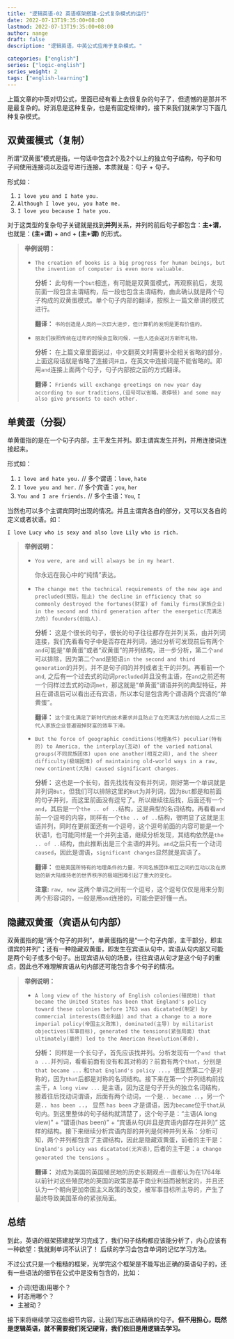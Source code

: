 ```yaml
---
title: "逻辑英语-02 英语框架搭建-公式复杂模式的运行"
date: 2022-07-13T19:35:00+08:00
lastmod: 2022-07-13T19:35:00+08:00
author: nange
draft: false
description: "逻辑英语，中英公式应用于复杂模式。"

categories: ["english"]
series: ["logic-english"]
series_weight: 2
tags: ["english-learning"]
---
```


上篇文章的中英对切公式，里面已经有看上去很复杂的句子了，但遗憾的是那并不是最复杂的。好消息是这种复杂，也是有固定规律的，接下来我们就来学习下面几种复杂模式。

## 双黄蛋模式（复制）

所谓“双黄蛋”模式是指，一句话中包含2个及2个以上的独立句子结构，句子和句子间使用连接词以及逗号进行连接。本质就是：句子 + 句子。

形式如：

1. `I love you and I hate you.`
2. `Although I love you, you hate me.`
3. `I love you because I hate you.`

对于这类型的复杂句子关键就是找到**并列**关系，并列的前后句子都包含：**主+谓**，也就是：**(主+谓)** + and + **(主+谓)** 的形式。

> **举例说明：**
>
> * `The creation of books is a big progress for human beings, but the invention of computer is even more valuable.`
>
>   **分析：** 此句有一个`but`相连，有可能是双黄蛋模式，再观察前后，发现前面一段包含主谓结构，后一段也包含主谓结构，由此确认就是两个句子构成的双黄蛋模式。单个句子内部的翻译，按照上一篇文章讲的模式进行。
>
>   **翻译：** `书的创造是人类的一次巨大进步，但计算机的发明是更有价值的。`
>
> * `朋友们按照传统在过年的时候会互致问候，一些人还会送对方新年礼物。`
>
>   **分析：** 在上篇文章里面说过，中文翻英文时需要补全相关省略的部分，上面这段话就是省略了连接词`并且`，在英文中连接词是不能省略的。即用`and`连接上面两个句子，句子内部按之前的方式翻译。
>
>   **翻译：** `Friends will exchange greetings on new year day according to our traditions,(逗号可以省略，表停顿) and some may also give presents to each other.`
>
>   



## 单黄蛋（分裂）

单黄蛋指的是在一个句子内部，主干发生并列。即主谓宾发生并列，并用连接词连接起来。

形式如：

1. `I love and hate you.` // 多个谓语：`love`, `hate`
2. `I love you and her.`  // 多个宾语：`you`, `her`
3. `You and I are friends.`  // 多个主语：`You`, `I`

当然也可以多个主谓宾同时出现的情况。并且主谓宾各自的部分，又可以又各自的定义或者状语。如：

`I love Lucy who is sexy and also love Lily who is rich.`

> **举例说明：**
>
> * `You were, are and will always be in my heart.`
>
>   你永远在我心中的“纯情”表达。 
>
> * `The change met the technical requirements of the new age and precluded(预防，阻止) the decline in efficiency that so commonly destroyed the fortunes(财富) of family firms(家族企业) in the second and third generation after the energetic(充满活力的) founders(创始人).`
>
>   **分析：** 这是个很长的句子，很长的句子往往都存在并列关系，由并列词连接，我们先看看句子中是否存在并列词，通过分析可发现前后有两个`and`可能是“单黄蛋”或者“双黄蛋”的并列结构，进一步分析，第二个`and`可以排除，因为第二个`and`是短语`in the second and third generation`的并列，并不是句子间的并列或者主干的并列。再看前一个`and`, 之后有一个过去式的动词`precluded`并且没有主语，在`and`之前还有一个同样过去式的动词`met`，那这就是“单黄蛋”谓语并列的典型特征，并且在谓语后可以看出还有宾语，所以本句是包含两个谓语两个宾语的“单黄蛋”。
>
>   **翻译：** `这个变化满足了新时代的技术要求并且防止了在充满活力的创始人之后二三代人家族企业普遍毁掉财富的效率下滑。`
>
> * `But the force of geographic conditions(地理条件) peculiar(特有的) to America, the interplay(互动) of the varied national groups(不同民族团体) upon one another(相互之间), and the sheer difficulty(极端困难) of maintaining old-world ways in a raw, new continent(大陆) caused significant changes.`
>
>   **分析：** 这也是一个长句，首先找找有没有并列词，刚好第一个单词就是并列词`But`，但我们可以排除这里的`But`为并列词，因为`But`都是和前面的句子并列，而这里前面没有逗号了。所以继续往后找，后面还有一个`and`，其后是一个`the .. of ..`结构，这是典型的名词结构，再看看`and`前一个逗号的内容，同样有一个`the .. of ..`结构，很明显了这就是主语并列，同时在更前面还有一个逗号，这个逗号前面的内容可能是一个状语1，也可能同样是一个并列主语，继续分析发现，其结构依然是`the .. of ..`结构，由此推断出是三个主语的并列。`and`之后只有一个动词`caused`，因此是谓语，`significant changes`显然就是宾语了。
>
>   **翻译：**  `但是美国所特有的地理条件的力量，不同名族团体相互之间的互动以及在原始的新大陆维持老的世界秩序的极端困难引起了重大的变化。`
>
>   **注意:**  `raw, new` 这两个单词之间有一个逗号，这个逗号仅仅是用来分割两个形容词的，一般是用`and`连接的，可能会更好懂一点。



## 隐藏双黄蛋（宾语从句内部）

双黄蛋指的是“两个句子的并列”，单黄蛋指的是“一个句子内部，主干部分，即主谓宾的并列”；还有一种隐藏双黄蛋，即发生在宾语从句中，宾语从句内部又可能是两个句子或多个句子。出现宾语从句的场景，往往宾语从句才是这个句子的重点，因此也不难理解宾语从句内部还可能包含多个句子的情况。

> **举例说明：**
>
> * `A long view of the history of English colonies(殖民地) that became the United States has been that England's policy toward these colonies before 1763 was dicatated(制定) by commercial interests(商业利益) and that a change to a more imperial policy(帝国主义政策), dominated(主导) by militarist objectives(军事目标), generated the tensions(紧张局面) that ultimately(最终) led to the American Revolution(革命).`
>
>   **分析：** 同样是一个长句子，首先应该找并列。分析发现有一个`and that a ...`并列词，看看前面有没有和其对称的？前面有两个`that`，分别是`that became ...` 和`that England's policy ...`，很显然第二个是对称的，因为`that`后都是对称的名词结构。接下来在第一个并列结构前找主干，`A long view ...` 是主语，因为这是句子开头的独立名词结构，接着往后找动词谓语，后面有两个动词，一个是`.. became ..`，另一个是`.. has been ..`， 显然 `has been` 才是谓语，因为`became`位于`that`从句内。到这里整体的句子结构就清楚了，这个句子是：“主语(A long view)” + “谓语(has been)” + “宾语从句(并且是宾语内部存在并列)” 这样的结构。接下来继续分析宾语内部的并列是何种并列关系：分析可知，两个并列都包含了主谓结构，因此是隐藏双黄蛋，前者的主干是：`England's policy was dicatated(无宾语)`, 后者的主干是：`a change generated the tensions `。
>
>   **翻译：** 对成为美国的英国殖民地的历史长期观点一直都认为在1764年以前针对这些殖民地的英国的政策是基于商业利益而被制定的，并且还认为一个朝向更加帝国主义政策的改变，被军事目标所主导的，产生了最终导致美国革命的紧张局面。



## 总结

到此，英语的框架搭建就学习完成了，我们句子结构都应该能分析了，内心应该有一种欲望：我就剩单词不认识了！ 后续的学习会包含单词的记忆学习方法。

不过公式只是一个粗糙的框架，光学完这个框架是不能写出正确的英语句子的，还有一些语法的细节在公式中是没有包含的，比如：

* 介词(短语)用哪个？
* 时态用哪个？
* 主被动？

接下来将继续学习这些细节内容，让我们写出正确精确的句子。**但不用担心，既然是逻辑英语，就不需要我们死记硬背，我们依旧是用逻辑去学习。**

